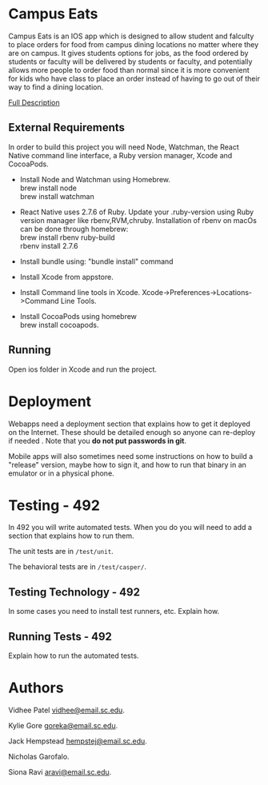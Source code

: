 # Campus Eats

Campus Eats is an IOS app which is designed to allow student and falculty to place orders for food from campus dining 
locations no matter where they are on campus. It gives students options for jobs, as the food ordered by students or 
faculty will be delivered by students or faculty, and potentially allows more people to order food than normal since it
is more convenient for kids who have class to place an order instead of having to go out of their way to find a dining 
location.

[Full Description](https://github.com/SCCapstone/CodersNotPosers/wiki/Project-Description)

## External Requirements

In order to build this project you will need Node, Watchman, the React Native command line interface, a Ruby version manager, Xcode and CocoaPods.

* Install Node and Watchman using Homebrew.<br/>
    brew install node <br/>
    brew install watchman

* React Native uses 2.7.6 of Ruby. Update your .ruby-version using Ruby version manager like rbenv,RVM,chruby.
	Installation of rbenv on macOs can be done through homebrew:<br/>
	brew install rbenv ruby-build <br/>
	rbenv install 2.7.6

* Install bundle using:
 	"bundle install" command

* Install Xcode from appstore.
* Install Command line tools in Xcode. Xcode->Preferences->Locations->Command Line Tools.
* Install CocoaPods using homebrew<br/>
	brew install cocoapods.

## Running

Open ios folder in Xcode and run the project.

# Deployment

Webapps need a deployment section that explains how to get it deployed on the 
Internet. These should be detailed enough so anyone can re-deploy if needed
. Note that you **do not put passwords in git**. 

Mobile apps will also sometimes need some instructions on how to build a
"release" version, maybe how to sign it, and how to run that binary in an
emulator or in a physical phone.


# Testing - 492

In 492 you will write automated tests. When you do you will need to add a 
section that explains how to run them.

The unit tests are in `/test/unit`.

The behavioral tests are in `/test/casper/`.

## Testing Technology - 492

In some cases you need to install test runners, etc. Explain how.

## Running Tests - 492

Explain how to run the automated tests.

# Authors

Vidhee Patel vidhee@email.sc.edu.

Kylie Gore goreka@email.sc.edu. 

Jack Hempstead hempstej@email.sc.edu.

Nicholas Garofalo. 

Siona Ravi aravi@email.sc.edu.
